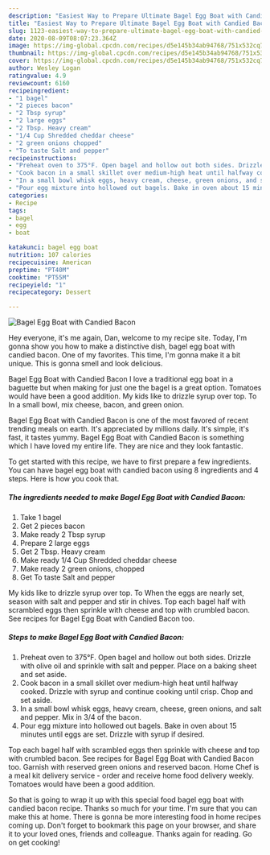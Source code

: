 ```yaml
---
description: "Easiest Way to Prepare Ultimate Bagel Egg Boat with Candied Bacon"
title: "Easiest Way to Prepare Ultimate Bagel Egg Boat with Candied Bacon"
slug: 1123-easiest-way-to-prepare-ultimate-bagel-egg-boat-with-candied-bacon
date: 2020-08-09T08:07:23.364Z
image: https://img-global.cpcdn.com/recipes/d5e145b34ab94768/751x532cq70/bagel-egg-boat-with-candied-bacon-recipe-main-photo.jpg
thumbnail: https://img-global.cpcdn.com/recipes/d5e145b34ab94768/751x532cq70/bagel-egg-boat-with-candied-bacon-recipe-main-photo.jpg
cover: https://img-global.cpcdn.com/recipes/d5e145b34ab94768/751x532cq70/bagel-egg-boat-with-candied-bacon-recipe-main-photo.jpg
author: Wesley Logan
ratingvalue: 4.9
reviewcount: 6160
recipeingredient:
- "1 bagel"
- "2 pieces bacon"
- "2 Tbsp syrup"
- "2 large eggs"
- "2 Tbsp. Heavy cream"
- "1/4 Cup Shredded cheddar cheese"
- "2 green onions chopped"
- "To taste Salt and pepper"
recipeinstructions:
- "Preheat oven to 375°F. Open bagel and hollow out both sides. Drizzle with olive oil and sprinkle with salt and pepper. Place on a baking sheet and set aside."
- "Cook bacon in a small skillet over medium-high heat until halfway cooked. Drizzle with syrup and continue cooking until crisp. Chop and set aside."
- "In a small bowl whisk eggs, heavy cream, cheese, green onions, and salt and pepper. Mix in 3/4 of the bacon."
- "Pour egg mixture into hollowed out bagels. Bake in oven about 15 minutes until eggs are set. Drizzle with syrup if desired."
categories:
- Recipe
tags:
- bagel
- egg
- boat

katakunci: bagel egg boat 
nutrition: 107 calories
recipecuisine: American
preptime: "PT40M"
cooktime: "PT55M"
recipeyield: "1"
recipecategory: Dessert

---
```



![Bagel Egg Boat with Candied Bacon](https://img-global.cpcdn.com/recipes/d5e145b34ab94768/751x532cq70/bagel-egg-boat-with-candied-bacon-recipe-main-photo.jpg)

Hey everyone, it's me again, Dan, welcome to my recipe site. Today, I'm gonna show you how to make a distinctive dish, bagel egg boat with candied bacon. One of my favorites. This time, I'm gonna make it a bit unique. This is gonna smell and look delicious.

Bagel Egg Boat with Candied Bacon I love a traditional egg boat in a baguette but when making for just one the bagel is a great option. Tomatoes would have been a good addition. My kids like to drizzle syrup over top. To In a small bowl, mix cheese, bacon, and green onion.

Bagel Egg Boat with Candied Bacon is one of the most favored of recent trending meals on earth. It's appreciated by millions daily. It's simple, it's fast, it tastes yummy. Bagel Egg Boat with Candied Bacon is something which I have loved my entire life. They are nice and they look fantastic.


To get started with this recipe, we have to first prepare a few ingredients. You can have bagel egg boat with candied bacon using 8 ingredients and 4 steps. Here is how you cook that.

<!--inarticleads1-->

##### The ingredients needed to make Bagel Egg Boat with Candied Bacon:

1. Take 1 bagel
1. Get 2 pieces bacon
1. Make ready 2 Tbsp syrup
1. Prepare 2 large eggs
1. Get 2 Tbsp. Heavy cream
1. Make ready 1/4 Cup Shredded cheddar cheese
1. Make ready 2 green onions, chopped
1. Get To taste Salt and pepper


My kids like to drizzle syrup over top. To When the eggs are nearly set, season with salt and pepper and stir in chives. Top each bagel half with scrambled eggs then sprinkle with cheese and top with crumbled bacon. See recipes for Bagel Egg Boat with Candied Bacon too. 

<!--inarticleads2-->

##### Steps to make Bagel Egg Boat with Candied Bacon:

1. Preheat oven to 375°F. Open bagel and hollow out both sides. Drizzle with olive oil and sprinkle with salt and pepper. Place on a baking sheet and set aside.
1. Cook bacon in a small skillet over medium-high heat until halfway cooked. Drizzle with syrup and continue cooking until crisp. Chop and set aside.
1. In a small bowl whisk eggs, heavy cream, cheese, green onions, and salt and pepper. Mix in 3/4 of the bacon.
1. Pour egg mixture into hollowed out bagels. Bake in oven about 15 minutes until eggs are set. Drizzle with syrup if desired.


Top each bagel half with scrambled eggs then sprinkle with cheese and top with crumbled bacon. See recipes for Bagel Egg Boat with Candied Bacon too. Garnish with reserved green onions and reserved bacon. Home Chef is a meal kit delivery service - order and receive home food delivery weekly. Tomatoes would have been a good addition. 

So that is going to wrap it up with this special food bagel egg boat with candied bacon recipe. Thanks so much for your time. I'm sure that you can make this at home. There is gonna be more interesting food in home recipes coming up. Don't forget to bookmark this page on your browser, and share it to your loved ones, friends and colleague. Thanks again for reading. Go on get cooking!
